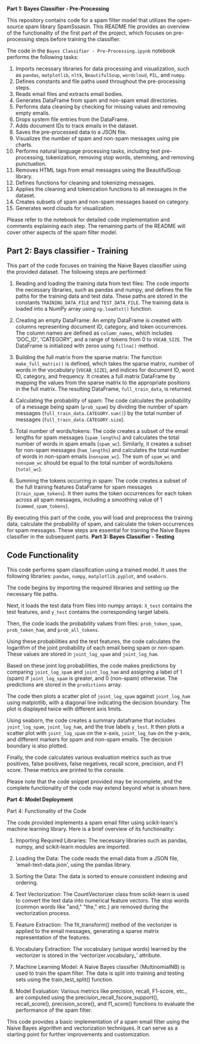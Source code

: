 **Part 1: Bayes Classifier - Pre-Processing**

This repository contains code for a spam filter model that utilizes the open-source spam library SpamSssasin. This README file provides an overview of the functionality of the first part of the project, which focuses on pre-processing steps before training the classifier.

The code in the `Bayes Classifier - Pre-Processing.ipynb` notebook performs the following tasks:

1. Imports necessary libraries for data processing and visualization, such as `pandas`, `matplotlib`, `nltk`, `BeautifulSoup`, `wordcloud`, `PIL`, and `numpy`.
2. Defines constants and file paths used throughout the pre-processing steps.
3. Reads email files and extracts email bodies.
4. Generates DataFrame from spam and non-spam email directories.
5. Performs data cleaning by checking for missing values and removing empty emails.
6. Drops system file entries from the DataFrame.
7. Adds document IDs to track emails in the dataset.
8. Saves the pre-processed data to a JSON file.
9. Visualizes the number of spam and non-spam messages using pie charts.
10. Performs natural language processing tasks, including text pre-processing, tokenization, removing stop words, stemming, and removing punctuation.
11. Removes HTML tags from email messages using the BeautifulSoup library.
12. Defines functions for cleaning and tokenizing messages.
13. Applies the cleaning and tokenization functions to all messages in the dataset.
14. Creates subsets of spam and non-spam messages based on category.
15. Generates word clouds for visualization.

Please refer to the notebook for detailed code implementation and comments explaining each step. The remaining parts of the README will cover other aspects of the spam filter model.

## Part 2: Bays classifier - Training

This part of the code focuses on training the Naive Bayes classifier using the provided dataset. The following steps are performed:

1. Reading and loading the training data from text files: The code imports the necessary libraries, such as pandas and numpy, and defines the file paths for the training data and test data. These paths are stored in the constants `TRAINING_DATA_FILE` and `TEST_DATA_FILE`. The training data is loaded into a NumPy array using `np.loadtxt()` function.

2. Creating an empty DataFrame: An empty DataFrame is created with columns representing document ID, category, and token occurrences. The column names are defined as `column_names`, which includes 'DOC_ID', 'CATEGORY', and a range of tokens from 0 to `VOCAB_SIZE`. The DataFrame is initialized with zeros using `fillna()` method.

3. Building the full matrix from the sparse matrix: The function `make_full_matrix()` is defined, which takes the sparse matrix, number of words in the vocabulary (`VOCAB_SIZE`), and indices for document ID, word ID, category, and frequency. It creates a full matrix DataFrame by mapping the values from the sparse matrix to the appropriate positions in the full matrix. The resulting DataFrame, `full_train_data`, is returned.

4. Calculating the probability of spam: The code calculates the probability of a message being spam (`prob_spam`) by dividing the number of spam messages (`full_train_data.CATEGORY.sum()`) by the total number of messages (`full_train_data.CATEGORY.size`).

5. Total number of words/tokens: The code creates a subset of the email lengths for spam messages (`spam_lengths`) and calculates the total number of words in spam emails (`spam_wc`). Similarly, it creates a subset for non-spam messages (`ham_lengths`) and calculates the total number of words in non-spam emails (`nonspam_wc`). The sum of `spam_wc` and `nonspam_wc` should be equal to the total number of words/tokens (`total_wc`).

6. Summing the tokens occurring in spam: The code creates a subset of the full training features DataFrame for spam messages (`train_spam_tokens`). It then sums the token occurrences for each token across all spam messages, including a smoothing value of 1 (`summed_spam_tokens`).

By executing this part of the code, you will load and preprocess the training data, calculate the probability of spam, and calculate the token occurrences for spam messages. These steps are essential for training the Naive Bayes classifier in the subsequent parts.
**Part 3: Bayes Classifier - Testing**

## Code Functionality

This code performs spam classification using a trained model. It uses the following libraries: `pandas`, `numpy`, `matplotlib.pyplot`, and `seaborn`. 

The code begins by importing the required libraries and setting up the necessary file paths.

Next, it loads the test data from files into numpy arrays: `X_test` contains the test features, and `y_test` contains the corresponding target labels.

Then, the code loads the probability values from files: `prob_token_spam`, `prob_token_ham`, and `prob_all_tokens`.

Using these probabilities and the test features, the code calculates the logarithm of the joint probability of each email being spam or non-spam. These values are stored in `joint_log_spam` and `joint_log_ham`.

Based on these joint log probabilities, the code makes predictions by comparing `joint_log_spam` and `joint_log_ham` and assigning a label of 1 (spam) if `joint_log_spam` is greater, and 0 (non-spam) otherwise. The predictions are stored in the `predictions` array.

The code then plots a scatter plot of `joint_log_spam` against `joint_log_ham` using matplotlib, with a diagonal line indicating the decision boundary. The plot is displayed twice with different axis limits.

Using seaborn, the code creates a summary dataframe that includes `joint_log_spam`, `joint_log_ham`, and the true labels `y_test`. It then plots a scatter plot with `joint_log_spam` on the x-axis, `joint_log_ham` on the y-axis, and different markers for spam and non-spam emails. The decision boundary is also plotted.

Finally, the code calculates various evaluation metrics such as true positives, false positives, false negatives, recall score, precision, and F1 score. These metrics are printed to the console.

Please note that the code snippet provided may be incomplete, and the complete functionality of the code may extend beyond what is shown here.

**Part 4: Model Deployment**

Part 4: Functionality of the Code

The code provided implements a spam email filter using scikit-learn's machine learning library. Here is a brief overview of its functionality:

1. Importing Required Libraries: The necessary libraries such as pandas, numpy, and scikit-learn modules are imported.

2. Loading the Data: The code reads the email data from a JSON file, 'email-text-data.json', using the pandas library.

3. Sorting the Data: The data is sorted to ensure consistent indexing and ordering.

4. Text Vectorization: The CountVectorizer class from scikit-learn is used to convert the text data into numerical feature vectors. The stop words (common words like "and," "the," etc.) are removed during the vectorization process.

5. Feature Extraction: The fit_transform() method of the vectorizer is applied to the email messages, generating a sparse matrix representation of the features.

6. Vocabulary Extraction: The vocabulary (unique words) learned by the vectorizer is stored in the 'vectorizer.vocabulary_' attribute.

7. Machine Learning Model: A Naive Bayes classifier (MultinomialNB) is used to train the spam filter. The data is split into training and testing sets using the train_test_split() function.

8. Model Evaluation: Various metrics like precision, recall, F1-score, etc., are computed using the precision_recall_fscore_support(), recall_score(), precision_score(), and f1_score() functions to evaluate the performance of the spam filter.

This code provides a basic implementation of a spam email filter using the Naive Bayes algorithm and vectorization techniques. It can serve as a starting point for further improvements and customization.
